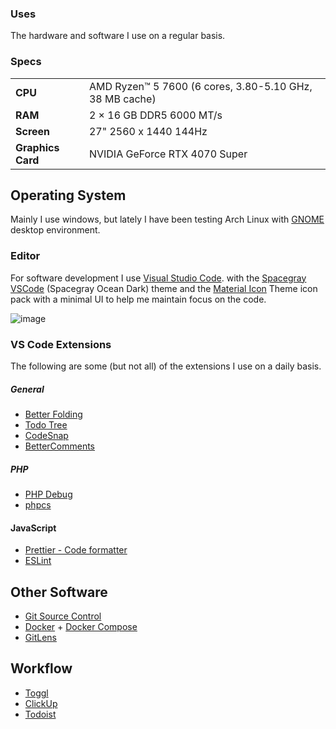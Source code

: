 ### Uses
The hardware and software I use on a regular basis.

### Specs

|                   |                                                          |
| ------------------| ---------------------------------------------------------|
| **CPU**           | AMD Ryzen™ 5 7600 (6 cores, 3.80-5.10 GHz, 38 MB cache)  |
| **RAM**           | 2 × 16 GB DDR5 6000 MT/s                                 |
| **Screen**        | 27" 2560 x 1440 144Hz                                    |
| **Graphics Card** | NVIDIA GeForce RTX 4070 Super                            |

Operating System
----------------

Mainly I use windows, but lately I have been testing Arch Linux with [GNOME](https://www.gnome.org) desktop environment.

### Editor

For software development I use [ Visual Studio Code](https://code.visualstudio.com/). with the [Spacegray VSCode](https://marketplace.visualstudio.com/items?itemName=ionutvmi.spacegray-vscode) (Spacegray Ocean Dark) theme and the [Material Icon](https://marketplace.visualstudio.com/items?itemName=PKief.material-icon-theme) Theme icon pack with a minimal UI to help me maintain focus on the code.

![image](https://github.com/user-attachments/assets/57baf83f-7500-462f-bc1a-37ac4f5a0f65)


### VS Code Extensions

The following are some (but not all) of the extensions I use on a daily basis.

##### General
  
  - [Better Folding](https://marketplace.visualstudio.com/items?itemName=MohammadBaqer.better-folding)
  - [Todo Tree](https://marketplace.visualstudio.com/items?itemName=Gruntfuggly.todo-tree)	
  - [CodeSnap](https://marketplace.visualstudio.com/items?itemName=adpyke.codesnap)
  - [BetterComments](https://marketplace.visualstudio.com/items?itemName=aaron-bond.better-comments)
  
##### PHP

  - [PHP Debug](https://marketplace.visualstudio.com/items?itemName=xdebug.php-debug)
  - [phpcs](https://marketplace.visualstudio.com/items?itemName=ikappas.phpcs)

#### JavaScript

  - [Prettier - Code formatter](https://marketplace.visualstudio.com/items?itemName=esbenp.prettier-vscode)
  - [ESLint](https://marketplace.visualstudio.com/items?itemName=dbaeumer.vscode-eslint)

Other Software
--------------

  - [Git Source Control](https://git-scm.com)
  - [Docker](https://www.docker.com) + [Docker Compose](https://docs.docker.com/compose/)
  - [GitLens](https://marketplace.visualstudio.com/items?itemName=eamodio.gitlens)

Workflow
--------------
  - [Toggl](https://toggl.com/)
  - [ClickUp](https://clickup.com/)
  - [Todoist](https://todoist.com)

